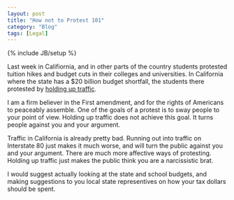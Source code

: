 ```yaml
---
layout: post
title: "How not to Protest 101"
category: "Blog"
tags: [Legal]
---
```

{% include JB/setup %}

Last week in Califiornia, and in other parts of the country students protested tuition hikes and budget cuts in their colleges and universities. In California where the state has a $20 billion budget shortfall, the students there protested by [holding up traffic](http://www.kcra.com/education/22738602/detail.html).

I am a firm believer in the First amendment, and for the rights of Americans to peaceably assemble. One of the goals of a protest is to sway people to your point of view. Holding up traffic does not achieve this goal. It turns people against you and your argument.

Traffic in California is already pretty bad. Running out into traffic on Interstate 80 just makes it much worse, and will turn the public against you and your argument. There are much more affective ways of protesting. Holding up traffic just makes the public think you are a narcissistic brat.

I would suggest actually looking at the state and school budgets, and making suggestions to you local state representives on how your tax dollars should be spent.